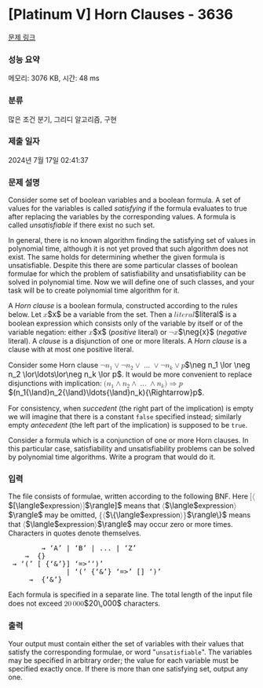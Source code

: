 # [Platinum V] Horn Clauses - 3636 

[문제 링크](https://www.acmicpc.net/problem/3636) 

### 성능 요약

메모리: 3076 KB, 시간: 48 ms

### 분류

많은 조건 분기, 그리디 알고리즘, 구현

### 제출 일자

2024년 7월 17일 02:41:37

### 문제 설명

<p>Consider some set of boolean variables and a boolean formula. A set of values for the variables is called <em>satisfying</em> if the formula evaluates to true after replacing the variables by the corresponding values. A formula is called <em>unsatisfiable</em> if there exist no such set.</p>

<p>In general, there is no known algorithm finding the satisfying set of values in polynomial time, although it is not yet proved that such algorithm does not exist. The same holds for determining whether the given formula is unsatisfiable. Despite this there are some particular classes of boolean formulae for which the problem of satisfiability and unsatisfiability can be solved in polynomial time. Now we will define one of such classes, and your task will be to create polynomial time algorithm for it.</p>

<p>A <em>Horn clause</em> is a boolean formula, constructed according to the rules below. Let <mjx-container class="MathJax" jax="CHTML" style="font-size: 109%; position: relative;"><mjx-math class="MJX-TEX" aria-hidden="true"><mjx-mi class="mjx-i"><mjx-c class="mjx-c1D465 TEX-I"></mjx-c></mjx-mi></mjx-math><mjx-assistive-mml unselectable="on" display="inline"><math xmlns="http://www.w3.org/1998/Math/MathML"><mi>x</mi></math></mjx-assistive-mml><span aria-hidden="true" class="no-mathjax mjx-copytext">$x$</span></mjx-container> be a variable from the set. Then a <mjx-container class="MathJax" jax="CHTML" style="font-size: 109%; position: relative;"><mjx-math class="MJX-TEX" aria-hidden="true"><mjx-mi class="mjx-i"><mjx-c class="mjx-c1D459 TEX-I"></mjx-c></mjx-mi><mjx-mi class="mjx-i"><mjx-c class="mjx-c1D456 TEX-I"></mjx-c></mjx-mi><mjx-mi class="mjx-i"><mjx-c class="mjx-c1D461 TEX-I"></mjx-c></mjx-mi><mjx-mi class="mjx-i"><mjx-c class="mjx-c1D452 TEX-I"></mjx-c></mjx-mi><mjx-mi class="mjx-i"><mjx-c class="mjx-c1D45F TEX-I"></mjx-c></mjx-mi><mjx-mi class="mjx-i"><mjx-c class="mjx-c1D44E TEX-I"></mjx-c></mjx-mi><mjx-mi class="mjx-i"><mjx-c class="mjx-c1D459 TEX-I"></mjx-c></mjx-mi></mjx-math><mjx-assistive-mml unselectable="on" display="inline"><math xmlns="http://www.w3.org/1998/Math/MathML"><mi>l</mi><mi>i</mi><mi>t</mi><mi>e</mi><mi>r</mi><mi>a</mi><mi>l</mi></math></mjx-assistive-mml><span aria-hidden="true" class="no-mathjax mjx-copytext">$literal$</span></mjx-container> is a boolean expression which consists only of the variable by itself or of the variable negation: either <mjx-container class="MathJax" jax="CHTML" style="font-size: 109%; position: relative;"><mjx-math class="MJX-TEX" aria-hidden="true"><mjx-mi class="mjx-i"><mjx-c class="mjx-c1D465 TEX-I"></mjx-c></mjx-mi></mjx-math><mjx-assistive-mml unselectable="on" display="inline"><math xmlns="http://www.w3.org/1998/Math/MathML"><mi>x</mi></math></mjx-assistive-mml><span aria-hidden="true" class="no-mathjax mjx-copytext">$x$</span></mjx-container> (<em>positive</em> literal) or <mjx-container class="MathJax" jax="CHTML" style="font-size: 109%; position: relative;"><mjx-math class="MJX-TEX" aria-hidden="true"><mjx-mi class="mjx-n"><mjx-c class="mjx-cAC"></mjx-c></mjx-mi><mjx-texatom texclass="ORD"><mjx-mi class="mjx-i"><mjx-c class="mjx-c1D465 TEX-I"></mjx-c></mjx-mi></mjx-texatom></mjx-math><mjx-assistive-mml unselectable="on" display="inline"><math xmlns="http://www.w3.org/1998/Math/MathML"><mi mathvariant="normal">¬</mi><mrow data-mjx-texclass="ORD"><mi>x</mi></mrow></math></mjx-assistive-mml><span aria-hidden="true" class="no-mathjax mjx-copytext">$\neg{x}$</span></mjx-container> (<em>negative</em> literal). A <em>clause</em> is a disjunction of one or more literals. A <em>Horn clause</em> is a clause with at most one positive literal. </p>

<p>Consider some Horn clause <mjx-container class="MathJax" jax="CHTML" style="font-size: 109%; position: relative;"><mjx-math class="MJX-TEX" aria-hidden="true"><mjx-mi class="mjx-n"><mjx-c class="mjx-cAC"></mjx-c></mjx-mi><mjx-msub><mjx-mi class="mjx-i"><mjx-c class="mjx-c1D45B TEX-I"></mjx-c></mjx-mi><mjx-script style="vertical-align: -0.15em;"><mjx-mn class="mjx-n" size="s"><mjx-c class="mjx-c31"></mjx-c></mjx-mn></mjx-script></mjx-msub><mjx-mo class="mjx-n" space="3"><mjx-c class="mjx-c2228"></mjx-c></mjx-mo><mjx-mi class="mjx-n" space="3"><mjx-c class="mjx-cAC"></mjx-c></mjx-mi><mjx-msub><mjx-mi class="mjx-i"><mjx-c class="mjx-c1D45B TEX-I"></mjx-c></mjx-mi><mjx-script style="vertical-align: -0.15em;"><mjx-mn class="mjx-n" size="s"><mjx-c class="mjx-c32"></mjx-c></mjx-mn></mjx-script></mjx-msub><mjx-mo class="mjx-n" space="3"><mjx-c class="mjx-c2228"></mjx-c></mjx-mo><mjx-mo class="mjx-n" space="3"><mjx-c class="mjx-c2026"></mjx-c></mjx-mo><mjx-mo class="mjx-n" space="3"><mjx-c class="mjx-c2228"></mjx-c></mjx-mo><mjx-mi class="mjx-n" space="3"><mjx-c class="mjx-cAC"></mjx-c></mjx-mi><mjx-msub><mjx-mi class="mjx-i"><mjx-c class="mjx-c1D45B TEX-I"></mjx-c></mjx-mi><mjx-script style="vertical-align: -0.15em;"><mjx-mi class="mjx-i" size="s"><mjx-c class="mjx-c1D458 TEX-I"></mjx-c></mjx-mi></mjx-script></mjx-msub><mjx-mo class="mjx-n" space="3"><mjx-c class="mjx-c2228"></mjx-c></mjx-mo><mjx-mi class="mjx-i" space="3"><mjx-c class="mjx-c1D45D TEX-I"></mjx-c></mjx-mi></mjx-math><mjx-assistive-mml unselectable="on" display="inline"><math xmlns="http://www.w3.org/1998/Math/MathML"><mi mathvariant="normal">¬</mi><msub><mi>n</mi><mn>1</mn></msub><mo>∨</mo><mi mathvariant="normal">¬</mi><msub><mi>n</mi><mn>2</mn></msub><mo>∨</mo><mo>…</mo><mo>∨</mo><mi mathvariant="normal">¬</mi><msub><mi>n</mi><mi>k</mi></msub><mo>∨</mo><mi>p</mi></math></mjx-assistive-mml><span aria-hidden="true" class="no-mathjax mjx-copytext">$\neg n_1 \lor \neg n_2 \lor\ldots\lor\neg n_k \lor p$</span></mjx-container>. It would be more convenient to replace disjunctions with implication: <mjx-container class="MathJax" jax="CHTML" style="font-size: 109%; position: relative;"><mjx-math class="MJX-TEX" aria-hidden="true"><mjx-mo class="mjx-n"><mjx-c class="mjx-c28"></mjx-c></mjx-mo><mjx-msub><mjx-mi class="mjx-i"><mjx-c class="mjx-c1D45B TEX-I"></mjx-c></mjx-mi><mjx-script style="vertical-align: -0.15em;"><mjx-mn class="mjx-n" size="s"><mjx-c class="mjx-c31"></mjx-c></mjx-mn></mjx-script></mjx-msub><mjx-texatom texclass="ORD"><mjx-mo class="mjx-n"><mjx-c class="mjx-c2227"></mjx-c></mjx-mo></mjx-texatom><mjx-msub><mjx-mi class="mjx-i"><mjx-c class="mjx-c1D45B TEX-I"></mjx-c></mjx-mi><mjx-script style="vertical-align: -0.15em;"><mjx-mn class="mjx-n" size="s"><mjx-c class="mjx-c32"></mjx-c></mjx-mn></mjx-script></mjx-msub><mjx-texatom texclass="ORD"><mjx-mo class="mjx-n"><mjx-c class="mjx-c2227"></mjx-c></mjx-mo></mjx-texatom><mjx-mo class="mjx-n" space="2"><mjx-c class="mjx-c2026"></mjx-c></mjx-mo><mjx-texatom space="2" texclass="ORD"><mjx-mo class="mjx-n"><mjx-c class="mjx-c2227"></mjx-c></mjx-mo></mjx-texatom><mjx-msub><mjx-mi class="mjx-i"><mjx-c class="mjx-c1D45B TEX-I"></mjx-c></mjx-mi><mjx-script style="vertical-align: -0.15em;"><mjx-mi class="mjx-i" size="s"><mjx-c class="mjx-c1D458 TEX-I"></mjx-c></mjx-mi></mjx-script></mjx-msub><mjx-mo class="mjx-n"><mjx-c class="mjx-c29"></mjx-c></mjx-mo><mjx-texatom texclass="ORD"><mjx-mo class="mjx-n"><mjx-c class="mjx-c21D2"></mjx-c></mjx-mo></mjx-texatom><mjx-mi class="mjx-i"><mjx-c class="mjx-c1D45D TEX-I"></mjx-c></mjx-mi></mjx-math><mjx-assistive-mml unselectable="on" display="inline"><math xmlns="http://www.w3.org/1998/Math/MathML"><mo stretchy="false">(</mo><msub><mi>n</mi><mn>1</mn></msub><mrow data-mjx-texclass="ORD"><mo>∧</mo></mrow><msub><mi>n</mi><mn>2</mn></msub><mrow data-mjx-texclass="ORD"><mo>∧</mo></mrow><mo>…</mo><mrow data-mjx-texclass="ORD"><mo>∧</mo></mrow><msub><mi>n</mi><mi>k</mi></msub><mo stretchy="false">)</mo><mrow data-mjx-texclass="ORD"><mo stretchy="false">⇒</mo></mrow><mi>p</mi></math></mjx-assistive-mml><span aria-hidden="true" class="no-mathjax mjx-copytext">$(n_1{\land}n_2{\land}\ldots{\land}n_k){\Rightarrow}p$</span></mjx-container>. </p>

<p>For consistency, when <em>succedent</em> (the right part of the implication) is empty we will imagine that there is a constant <code>false</code> specified instead; similarly empty <em>antecedent</em> (the left part of the implication) is supposed to be <code>true</code>. </p>

<p>Consider a formula which is a conjunction of one or more Horn clauses. In this particular case, satisfiability and unsatisfiability problems can be solved by polynomial time algorithms. Write a program that would do it.</p>

### 입력 

 <p>The file consists of formulae, written according to the following BNF. Here <mjx-container class="MathJax" jax="CHTML" style="font-size: 109%; position: relative;"><mjx-math class="MJX-TEX" aria-hidden="true"><mjx-mo class="mjx-n"><mjx-c class="mjx-c5B"></mjx-c></mjx-mo><mjx-mo class="mjx-n"><mjx-c class="mjx-c27E8"></mjx-c></mjx-mo></mjx-math><mjx-assistive-mml unselectable="on" display="inline"><math xmlns="http://www.w3.org/1998/Math/MathML"><mo stretchy="false">[</mo><mo fence="false" stretchy="false">⟨</mo></math></mjx-assistive-mml><span aria-hidden="true" class="no-mathjax mjx-copytext">$[\langle$</span></mjx-container>expression<mjx-container class="MathJax" jax="CHTML" style="font-size: 109%; position: relative;"><mjx-math class="MJX-TEX" aria-hidden="true"><mjx-mo class="mjx-n"><mjx-c class="mjx-c27E9"></mjx-c></mjx-mo><mjx-mo class="mjx-n"><mjx-c class="mjx-c5D"></mjx-c></mjx-mo></mjx-math><mjx-assistive-mml unselectable="on" display="inline"><math xmlns="http://www.w3.org/1998/Math/MathML"><mo fence="false" stretchy="false">⟩</mo><mo stretchy="false">]</mo></math></mjx-assistive-mml><span aria-hidden="true" class="no-mathjax mjx-copytext">$\rangle]$</span></mjx-container> means that <mjx-container class="MathJax" jax="CHTML" style="font-size: 109%; position: relative;"><mjx-math class="MJX-TEX" aria-hidden="true"><mjx-mo class="mjx-n"><mjx-c class="mjx-c27E8"></mjx-c></mjx-mo></mjx-math><mjx-assistive-mml unselectable="on" display="inline"><math xmlns="http://www.w3.org/1998/Math/MathML"><mo fence="false" stretchy="false">⟨</mo></math></mjx-assistive-mml><span aria-hidden="true" class="no-mathjax mjx-copytext">$\langle$</span></mjx-container>expression<mjx-container class="MathJax" jax="CHTML" style="font-size: 109%; position: relative;"><mjx-math class="MJX-TEX" aria-hidden="true"><mjx-mo class="mjx-n"><mjx-c class="mjx-c27E9"></mjx-c></mjx-mo></mjx-math><mjx-assistive-mml unselectable="on" display="inline"><math xmlns="http://www.w3.org/1998/Math/MathML"><mo fence="false" stretchy="false">⟩</mo></math></mjx-assistive-mml><span aria-hidden="true" class="no-mathjax mjx-copytext">$\rangle$</span></mjx-container> may be omitted, <mjx-container class="MathJax" jax="CHTML" style="font-size: 109%; position: relative;"><mjx-math class="MJX-TEX" aria-hidden="true"><mjx-mo class="mjx-n"><mjx-c class="mjx-c7B"></mjx-c></mjx-mo><mjx-mo class="mjx-n"><mjx-c class="mjx-c27E8"></mjx-c></mjx-mo></mjx-math><mjx-assistive-mml unselectable="on" display="inline"><math xmlns="http://www.w3.org/1998/Math/MathML"><mo fence="false" stretchy="false">{</mo><mo fence="false" stretchy="false">⟨</mo></math></mjx-assistive-mml><span aria-hidden="true" class="no-mathjax mjx-copytext">$\{\langle$</span></mjx-container>expression<mjx-container class="MathJax" jax="CHTML" style="font-size: 109%; position: relative;"><mjx-math class="MJX-TEX" aria-hidden="true"><mjx-mo class="mjx-n"><mjx-c class="mjx-c27E9"></mjx-c></mjx-mo><mjx-mo class="mjx-n"><mjx-c class="mjx-c7D"></mjx-c></mjx-mo></mjx-math><mjx-assistive-mml unselectable="on" display="inline"><math xmlns="http://www.w3.org/1998/Math/MathML"><mo fence="false" stretchy="false">⟩</mo><mo fence="false" stretchy="false">}</mo></math></mjx-assistive-mml><span aria-hidden="true" class="no-mathjax mjx-copytext">$\rangle\}$</span></mjx-container> means that <mjx-container class="MathJax" jax="CHTML" style="font-size: 109%; position: relative;"><mjx-math class="MJX-TEX" aria-hidden="true"><mjx-mo class="mjx-n"><mjx-c class="mjx-c27E8"></mjx-c></mjx-mo></mjx-math><mjx-assistive-mml unselectable="on" display="inline"><math xmlns="http://www.w3.org/1998/Math/MathML"><mo fence="false" stretchy="false">⟨</mo></math></mjx-assistive-mml><span aria-hidden="true" class="no-mathjax mjx-copytext">$\langle$</span></mjx-container>expression<mjx-container class="MathJax" jax="CHTML" style="font-size: 109%; position: relative;"><mjx-math class="MJX-TEX" aria-hidden="true"><mjx-mo class="mjx-n"><mjx-c class="mjx-c27E9"></mjx-c></mjx-mo></mjx-math><mjx-assistive-mml unselectable="on" display="inline"><math xmlns="http://www.w3.org/1998/Math/MathML"><mo fence="false" stretchy="false">⟩</mo></math></mjx-assistive-mml><span aria-hidden="true" class="no-mathjax mjx-copytext">$\rangle$</span></mjx-container> may occur zero or more times. Characters in quotes denote themselves.</p>

<pre>       <char> → ‘A’ | ‘B’ | ... | ‘Z’
   <variable> → <char> {<char>}
<horn-clause> → ‘(’ [<variable> {‘&’<variable>}] ‘=>’<variable>‘)’
              | ‘(’<variable> {‘&’<variable>} ‘=>’ [<variable>] ‘)’
    <formula> → <horn-clause> {‘&’<horn-clause>}
</pre>

<p>Each formula is specified in a separate line. The total length of the input file does not exceed <mjx-container class="MathJax" jax="CHTML" style="font-size: 109%; position: relative;"><mjx-math class="MJX-TEX" aria-hidden="true"><mjx-mn class="mjx-n"><mjx-c class="mjx-c32"></mjx-c><mjx-c class="mjx-c30"></mjx-c></mjx-mn><mjx-mstyle><mjx-mspace style="width: 0.167em;"></mjx-mspace></mjx-mstyle><mjx-mn class="mjx-n"><mjx-c class="mjx-c30"></mjx-c><mjx-c class="mjx-c30"></mjx-c><mjx-c class="mjx-c30"></mjx-c></mjx-mn></mjx-math><mjx-assistive-mml unselectable="on" display="inline"><math xmlns="http://www.w3.org/1998/Math/MathML"><mn>20</mn><mstyle scriptlevel="0"><mspace width="0.167em"></mspace></mstyle><mn>000</mn></math></mjx-assistive-mml><span aria-hidden="true" class="no-mathjax mjx-copytext">$20\,000$</span></mjx-container> characters.</p>

### 출력 

 <p>Your output must contain either the set of variables with their values that satisfy the corresponding formulae, or word "<code>unsatisfiable</code>". The variables may be specified in arbitrary order; the value for each variable must be specified exactly once. If there is more than one satisfying set, output any one.</p>


